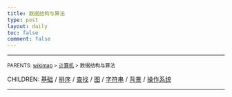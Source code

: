 ```yaml
---
title: 数据结构与算法
type: post
layout: daily
toc: false
comment: false
---
```

---
<small>PARENTS: [wikimap](/gknows/wikimap) > [计算机](/gknows/计算机) > 数据结构与算法</small>

CHILDREN: [基础](/gknows/基础) / [排序](/gknows/排序) / [查找](/gknows/查找) / [图](/gknows/图)  / [字符串](/gknows/字符串) / [背景](/gknows/背景) / [操作系统](/gknows/操作系统)

---
